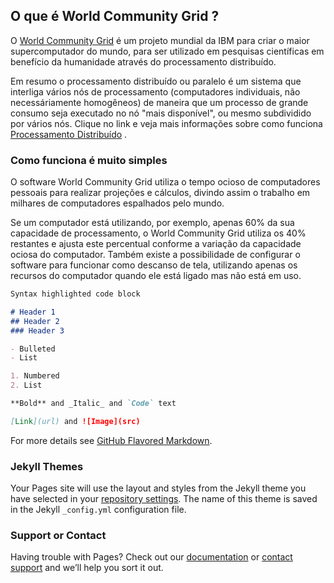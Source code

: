 ## O que é World Community Grid ?

O [World Community Grid](https://www.worldcommunitygrid.org/discover.action#what-if) é um projeto mundial da IBM para criar o maior supercomputador do mundo, para ser utilizado em pesquisas científicas em benefício da humanidade através do processamento distribuído.

Em resumo o processamento distribuído ou paralelo é um sistema que interliga vários nós de processamento (computadores individuais, não necessáriamente homogêneos) de maneira que um processo de grande consumo seja executado no nó "mais disponível", ou mesmo subdividido por vários nós. Clique no link e veja mais informações sobre como funciona [Processamento Distribuído](http://pt.slideshare.net/adrianots/2-sd-conceitossistemas-distribuidos-e-paralelos) .

### Como funciona é muito simples

O software World Community Grid utiliza o tempo ocioso de computadores pessoais para realizar projeções e cálculos, divindo assim o trabalho em milhares de computadores espalhados pelo mundo.

Se um computador está utilizando, por exemplo, apenas 60% da sua capacidade de processamento, o World Community Grid utiliza os 40% restantes e ajusta este percentual conforme a variação da capacidade ociosa do computador. Também existe a possibilidade de configurar o software para funcionar como descanso de tela, utilizando apenas os recursos do computador quando ele está ligado mas não está em uso.

```markdown
Syntax highlighted code block

# Header 1
## Header 2
### Header 3

- Bulleted
- List

1. Numbered
2. List

**Bold** and _Italic_ and `Code` text

[Link](url) and ![Image](src)
```

For more details see [GitHub Flavored Markdown](https://guides.github.com/features/mastering-markdown/).

### Jekyll Themes

Your Pages site will use the layout and styles from the Jekyll theme you have selected in your [repository settings](https://github.com/granhokain/granhokain.github.io/settings). The name of this theme is saved in the Jekyll `_config.yml` configuration file.

### Support or Contact

Having trouble with Pages? Check out our [documentation](https://help.github.com/categories/github-pages-basics/) or [contact support](https://github.com/contact) and we’ll help you sort it out.
